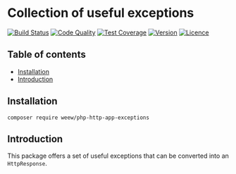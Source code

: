 # Collection of useful exceptions

[![Build Status](https://img.shields.io/travis/weew/php-http-app-exceptions.svg)](https://travis-ci.org/weew/php-http-app-exceptions)
[![Code Quality](https://img.shields.io/scrutinizer/g/weew/php-http-app-exceptions.svg)](https://scrutinizer-ci.com/g/weew/php-http-app-exceptions)
[![Test Coverage](https://img.shields.io/coveralls/weew/php-http-app-exceptions.svg)](https://coveralls.io/github/weew/php-http-app-exceptions)
[![Version](https://img.shields.io/packagist/v/weew/php-http-app-exceptions.svg)](https://packagist.org/packages/weew/php-http-app-exceptions)
[![Licence](https://img.shields.io/packagist/l/weew/php-http-app-exceptions.svg)](https://packagist.org/packages/weew/php-http-app-exceptions)

## Table of contents

- [Installation](#installation)
- [Introduction](#introduction)

## Installation

`composer require weew/php-http-app-exceptions`

## Introduction

This package offers a set of useful exceptions that can be converted into an `HttpResponse`.
